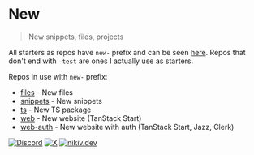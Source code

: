 # New

> New snippets, files, projects

All starters as repos have `new-` prefix and can be seen [here](https://github.com/nikitavoloboev?tab=repositories&q=new-). Repos that don't end with `-test` are ones I actually use as starters.

Repos in use with `new-` prefix:

- [files](https://github.com/nikitavoloboev/new-files) - New files
- [snippets](https://github.com/nikitavoloboev/new-snippets) - New snippets
- [ts](https://github.com/nikitavoloboev/new-ts) - New TS package
- [web](https://github.com/nikitavoloboev/new-web) - New website (TanStack Start)
- [web-auth](https://github.com/nikitavoloboev/new-web-auth) - New website with auth (TanStack Start, Jazz, Clerk)

[![Discord](https://go.nikiv.dev/badge-discord)](https://go.nikiv.dev/discord) [![X](https://go.nikiv.dev/badge-x)](https://x.com/nikitavoloboev) [![nikiv.dev](https://go.nikiv.dev/badge-nikiv)](https://nikiv.dev)
